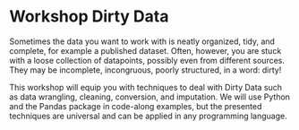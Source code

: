 # Workshop Dirty Data

Sometimes the data you want to work with is neatly organized, tidy, and complete, for example a published dataset. Often, however, you are stuck with a loose collection of datapoints, possibly even from different sources. They may be incomplete, incongruous, poorly structured, in a word: dirty!

This workshop will equip you with techniques to deal with Dirty Data such as data wrangling, cleaning, conversion, and imputation. We will use Python and the Pandas package in code-along examples, but the presented techniques are universal and can be applied in any programming language.
